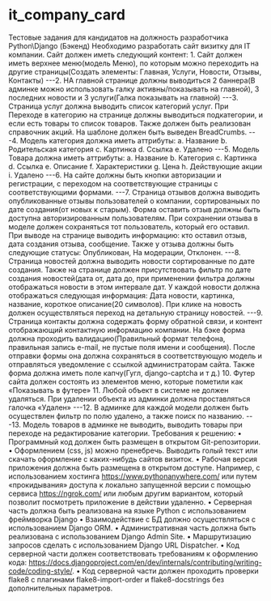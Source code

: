 # it_company_card

Тестовые задания для кандидатов на должность 
разработчика Python\Django (Бэкенд)
Необходимо разработать сайт визитку для IT компании. Сайт должен иметь следующий контент:
    1. Сайт должен иметь верхнее меню(модель Меню), по которым можно переходить на другие страницы(Создать элементы: Главная, Услуги, Новости, Отзывы, Контакты)
    ---2. НА главной странице должны выводиться 2 баннера(В админке можно использовать галку активны/показывать на главной), 3 последних новости и 3 услуги(Галка показывать на главной)
    ---3. Страница услуг должна выводить список категорий услуг. При Переходе в категорию на странице должны выводиться подкатегории, и если есть товары то список товаров. Также должен быть реализован справочник акций. На шаблоне должен быть выведен BreadCrumbs.
    ---4. Модель категория должна иметь аттрибуты:
        a. Название
        b. Родительская категория
        c. Картинка
        d. Ссылка
        e. Удалено
    ---5. Модель Товара должна иметь аттрибуты:
        a. Название
        b. Категория
        c. Картинка
        d. Ссылка
        e. Описание
        f. Характеристики
        g. Цена
        h. Действующие акции
        i. Удалено
    ---6. На сайте должны быть кнопки авторизации и регистрации, с переходом на соответствующие страницы с соответствующими формами.
    ---7. Страница отзывов должна выводить опубликованные отзывы пользователей о компании, сортированыых по дате создания(от новых к старым). Форма оставить отзыв должны быть доступна авторизированным пользователям. При сохранении отзыва в моделе должен сохраняться тот пользователь, который его оставил. При выводе на странице выводить информацию: кто оставил отзыв, дата создания отзыва, сообщение. Также у отзыва должны быть следующие статусы: Опубликован, На модерации, Отклонен. 
    ---8. Страница новостей должна выводить новости сортированные по дате создания. Также на странице должен присутствовать фильтр по дате создания новостей(дата от, дата до, при применении фильтра должны отображаться новости в этом интервале дат. У каждой новости должна отображаться следующая информация: Дата новости, картинка, название, короткое описание(20 символов). При клике на новость должен осуществляться переход на детальную страницу новостей.
    ---9. Страница контакты должна содержать форму обратной связи, и контент отображающий контактную информацию компании. 
На бэке форма должна проходить валидацию(Правильный формат телефона, правильная запись e-mail, не пустые поля 
имени и сообщения). После отправки формы она должна сохраняться в соответствующую модель и отправляться 
уведомление с ссылкой администраторам сайта. Также форма должна иметь поле капчу(Гугл, django-captcha и т д.)
    10. Футер сайта должен состоять из элементов меню, которые пометили как «Показывать в футере»
    11. Любой объект в системе не должен удаляться. При удалении объекта из админки должна проставляться галочка «Удален»
    ---12. В админке для каждой модели должен быть осуществлен фильтр по полю удалено, а также поиск по названию.
    ---13. Модель товаров в админке не выводить, выводить товары при переходе на редактирование категории.
Требования к решению:
    • Программный код должен быть размещен в открытом Git-репозитории.
    • Оформлением (css, js) можно пренебречь. Выводить голый текст или скачать оформление с каких-нибудь сайтов визиток.
    • Рабочая версия приложения должна быть размещена в открытом доступе. Например, с использованием хостинга https://www.pythonanywhere.com/ или путем «прокидывания» доступа к локально запущенной версии с помощью сервиса https://ngrok.com/ или любым другим вариантом, который позволит посмотреть приложение в действии удаленно.
    • Серверная часть должна быть реализована на языке Python с использованием фреймворка Django
    • Взаимодействие с БД должно осуществляться с использованием Django ORM.
    • Административная часть должна быть реализована с использованием Django Admin Site.
    • Маршрутизацию запросов сделать с использованием Django URL Dispatcher.
    • Код серверной части должен соответствовать требованиям к оформлению кода: https://docs.djangoproject.com/en/dev/internals/contributing/writing-code/coding-style/.
    • Код серверной части должен проходить проверки flake8 с плагинами flake8-import-order и flake8-docstrings без дополнительных параметров.
